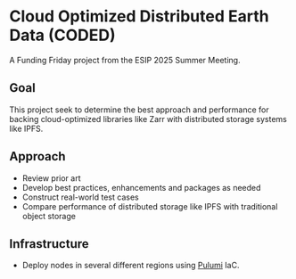 # Cloud Optimized Distributed Earth Data (CODED)
A Funding Friday project from the ESIP 2025 Summer Meeting.

## Goal
This project seek to determine the best approach and performance for backing cloud-optimized libraries like Zarr with distributed storage systems like IPFS.  

## Approach
* Review prior art
* Develop best practices, enhancements and packages as needed
* Construct real-world test cases
* Compare performance of distributed storage like IPFS with traditional object storage

## Infrastructure
* Deploy nodes in several different regions using [Pulumi](pulumi.md) IaC.
